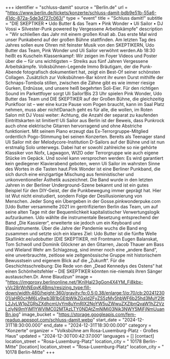 +++
identifier = "schluss-damit"
source = "Berlin.de"
url = "https://www.berlin.de/tickets/konzerte/schluss-damit-bdb9e51b-55a6-41dc-872a-5de3d727c063/"
type = "event"
title = "Schluss damit!"
subtitle = "DIE SKEPTIKER • Udo Butter & das Team • Pink Wonder • Uli Sailor • DJ Vossi • Silvester-Punk powered by Vergessene Arbeitskämpfe"
description = "Wir schließen das Jahr mit einem großen Knall ab. Das erste Mal wird unser Punkabend auf der großen Bühne stattfinden. Am letzten Tag des Jahres sollen eure Ohren mit feinster Musik von den SKEPTIKERN, Udo Butter  das Team, Pink Wonder und Uli Sailor verwöhnt werden.Ab 18:30 heißt es Kuscheln  Klassenkampf: Wir zeigen im Foyer Videos und Poster über die ‒ für uns wichtigsten ‒ Streiks aus fünf Jahren Vergessene Arbeitskämpfe. Volksbühnen-Legende Immo Bräutigam, der die Punk-Abende fotografisch dokumentiert hat, zeigt ein Best-Of seiner schönsten Collagen. Zusätzlich zur Volksbühnen-Bar könnt ihr euren Durst mithilfe der Schnaps-Tombola stillen, zwischen die Zähne gibt es wie immer riesige Gurken, Erdnüsse, und unsere heiß begehrten Soli-Eier. Für den richtigen Sound im Parkettfoyer sorgt Uli Sailor!Bis 23 Uhr spielen Pink Wonder, Udo Butter  das Team und DIE SKEPTIKER auf der Großen Bühne, die gleichzeitig Punkfloor ist – wer eine kurze Pause vom Pogen braucht, kann im Saal Platz nehmen, muss aber nicht!Danach geht es für alle, die wollen, im Roten Salon mit DJ Vossi weiter: Achtung, die Anzahl der separat zu kaufenden Eintrittskarten ist limitiert! Uli Sailor aus Berlin ist der Beweis, dass Punkrock auch ohne elektrische Gitarren hervorragend und ohne Abstriche funktioniert. Mit seinem Piano erzeugt das Ex-Terrorgruppe-Mitglied ordentlich Pogo-Stimmung bei seinen Konzerten. Bereits als Teenager stand Uli Sailor mit der Melodycore-Institution D-Sailors auf der Bühne und ist nun erstmalig Solo unterwegs. Dabei hat er sowohl zahlreiche so nie gehörte Klassiker von Nofx, Lagwagon, WIZO oder Terrorgruppe wie auch eigene Stücke im Gepäck. Und soviel kann versprochen werden: Es wird garantiert kein gediegener Klavierabend geboten, wenn Uli Sailor im wahrsten Sinne des Wortes in die Tasten haut.Pink Wonder ist eine Berliner Punkband, die sich durch eine einzigartige Mischung aus feministischer und unkonventioneller Ästhetik auszeichnet. Die Band wurde in den letzten Jahren in der Berliner Underground-Szene bekannt und ist ein gutes Beispiel für den DIY-Geist, der die Punkbewegung immer geprägt hat. Hier ist Wut nicht einstudiert, sondern Folge der Desillusionierung von Menschen. Jeder Song ein Übergeben in der Gosse.pinkwonderpuke.com [Udo Butter versammelte 2021 im gentrifizierten Berlin das Team, um auf seine alten Tage mit der Bequemlichkeit kapitalistischer Verwertungslogik aufzuräumen. Udo wählte die instrumentale Besetzung entsprechend der Band „Die Kassierer“, erweiterte sie jedoch um ein Keyboard und Blasinstrumente. Über die Jahre der Pandemie wuchs die Band eng zusammen und setzte sich ein klares Ziel: Udo Butter ist die fünfte Welle Ska!linktr.ee/udobutter [DIE SKEPTIKER, mit Frontmann Eugen Balanskat, Tom Schwoll und Dominik Glöckner an den Gitarren, Jacob Thauer am Bass und Wieland Wehr am Schlagzeug, sind immer noch eine „andere Band“, eine unverbrauchte, zeitlose wie zeitgenössische Gruppe mit historischem Bewusstsein und eigenem Blick auf die „Zukunft“. Für die Geschichtsschreibung: Die Rede von den „Dead Kennedys des Ostens“ hat einen Schönheitsfehler – DIE SKEPTIKER könnten nie-niemals ihren Sänger austauschen.Dr. Anne Blaudzun"
image = "https://imgproxy.berlinonline.net/1KnIHal23gGon4X4YM_Fi8kbx-yVc28rWnNEqyK4Bms/resizing_type:fill-down/width:480/height:360/gravity:fp:0.5:0.38/enlarge:1/q:70/cb:2024123001/aHR0cHM6Ly9wb3B1bGEtbWlkZGxld2FyZS5zMy5hbWF6b25hd3MuY29tL2JvLW1pZGRsZXdhcmUvYm8uYmRlX2NoYW5uZWwuZXZlbnQvaW1hZ2VzLzIyNi9mYjM1YWVlMC02MTAzLTY0NDAtZmNlMi03Njk3NWY5MjFjNmUuanBn.jpg"
image_bucket = "https://storage.googleapis.com/fem-readup.appspot.com/schluss-damit.webp"
start_date = "2024-12-31T18:30:00.000"
end_date = "2024-12-31T18:30:00.000"
category = "Konzerte"
organizer = "Volksbühne am Rosa-Luxemburg-Platz - Großes Haus"
updated = "2024-12-30T00:42:37.000"
languages = []
[contact]
location_street = "Rosa-Luxemburg-Platz"
location_city = " 10178 Berlin-Mitte"
[location]
location_street = "Rosa-Luxemburg-Platz"
location_city = " 10178 Berlin-Mitte"
+++